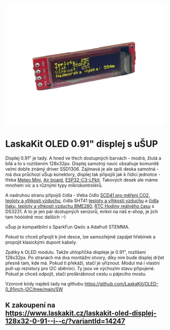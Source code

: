 ![0.91" OLED modul](https://github.com/LaskaKit/OLED-0_91inch-I2C/blob/main/img/laskakit-oled-displej-128x32-0-91--i--c-2.jpg)

# LaskaKit OLED 0.91" displej s uŠUP 

Displej 0.91" je tady. A hned ve třech dostupných barvách - modrá, žlutá a bílá a to s rozlišením 128x32px. Displej samotný navíc obsahuje komunitě velmi dobře známý driver SSD1306.
Zajímavá je ale spíš deska samotná - má dva průchozí uŠup konektory, displej tak připojíš jak k řídící jednotce - třeba [Meteo Mini](https://www.laskakit.cz/laskakit-meteo-mini/?variantId=10473), [Air board](https://www.laskakit.cz/laskakit-airboard-8266-deska-pro-mereni-kvality-vzduchu/), [ESP32-C3-LPkit](https://www.laskakit.cz/laskkit-esp-12-board/?variantId=10485). Takových desek ale máme mnohem víc a s různými typy mikrokontrolérů.

A nadruhou stranu připojíš čidla - třeba čidlo [SCD41 pro měření CO2, teploty a vlhkosti vzduchu](https://www.laskakit.cz/laskakit-scd41-senzor-co2--teploty-a-vlhkosti-vzduchu/), čidla SHT41 [teploty a vlhkosti vzduchu](https://www.laskakit.cz/laskakit-sht40-senzor-teploty-a-vlhkosti-vzduchu/) a [čidla tlaku, teploty a vlhkosti vzduchu BME280](https://www.laskakit.cz/arduino-senzor-tlaku--teploty-a-vlhkosti-bme280/), [RTC Hodiny reálného času](https://www.laskakit.cz/laskakit-ds3231-orig--rtc-hodiny-realneho-casu/) s DS3231. A to je jen pár dostupných senzorů, mrkni na náš e-shop, je jich tam hóóódně moc dalších :-) 

uŠup je kompatibilní s SparkFun Qwiic a Adafruit STEMMA.

Pokud to chceš připojit k jiné desce, lze samozřejmě zapájet hřebínek a propojit klasickými dupont kabely. 

Zpátky k OLED modulu. Takže uhlopříčka displeje je 0.91", rozlišení 128x32px. Po stranách má dva montážní otvory, díky nim bude displej držet přesně tam, kde má. Pokud ti překáží, stačí je uříznout.
Modul má i vlastní pull-up rezistory pro I2C sběrnici. Ty jsou ve výchozím stavu připojené. Pokud je chceš odpojit, stačí proškrábnout cestu u pájecího mostu. 

Vzorové kódy najdeš tady na githubu https://github.com/LaskaKit/OLED-0_91inch-I2C/tree/main/SW

## K zakoupení na https://www.laskakit.cz/laskakit-oled-displej-128x32-0-91--i--c/?variantId=14247
